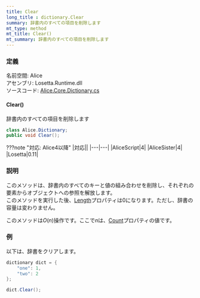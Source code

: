 ```yaml
---
title: Clear
long_title : dictionary.Clear
summary: 辞書内のすべての項目を削除します
mt_type: method
mt_title: Clear()
mt_summary: 辞書内のすべての項目を削除します
---
```


### 定義
名前空間: Alice<br/>
アセンブリ: Losetta.Runtime.dll<br/>
ソースコード: [Alice.Core.Dictionary.cs](https://github.com/WSOFT-Project/Losetta/blob/master/Losetta.Runtime/Core/Extension/Alice.Core.Dictionary.cs)

#### Clear()

辞書内のすべての項目を削除します

```cs title="AliceScript"
class Alice.Dictionary;
public void Clear();
```

???note "対応: Alice4以降"
    |対応||
    |---|---|
    |AliceScript|4|
    |AliceSister|4|
    |Losetta|0.11|

### 説明
このメソッドは、辞書内のすべてのキーと値の組み合わせを削除し、それぞれの要素からオブジェクトへの参照を解放します。  
このメソッドを実行した後、[Length](./length.md)プロパティは0になります。ただし、辞書の容量は変わりません。

このメソッドは$O(n)$操作です。ここで$n$は、[Count](./count.md)プロパティの値です。

### 例
以下は、辞書をクリアします。

```cs title="AliceScript"
dictionary dict = { 
    "one": 1,
    "two": 2
};

dict.Clear();
```
